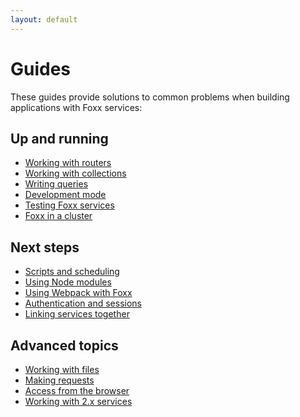 ```yaml
---
layout: default
---
```

Guides
======

These guides provide solutions to common problems when building
applications with Foxx services:

Up and running
--------------

- [Working with routers](Routing.md)
- [Working with collections](Collections.md)
- [Writing queries](Queries.md)
- [Development mode](DevelopmentMode.md)
- [Testing Foxx services](Testing.md)
- [Foxx in a cluster](Cluster.md)

Next steps
----------

- [Scripts and scheduling](Scripts.md)
- [Using Node modules](BundledNodeModules.md)
- [Using Webpack with Foxx](Webpack.md)
- [Authentication and sessions](Auth.md)
- [Linking services together](Dependencies.md)

Advanced topics
---------------

- [Working with files](Files.md)
- [Making requests](MakingRequests.md)
- [Access from the browser](Browser.md)
- [Working with 2.x services](LegacyMode.md)
